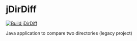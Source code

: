 # jDirDiff

[![Build jDirDiff](https://github.com/ngeor/kamino/actions/workflows/build-gui-jDirDiff.yml/badge.svg)](https://github.com/ngeor/kamino/actions/workflows/build-gui-jDirDiff.yml)

Java application to compare two directories (legacy project)
